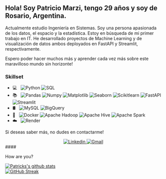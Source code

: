 <h2> Hola! Soy Patricio Marzi, tengo 29 años y soy de Rosario, Argentina. </h2>

Actualmente estudio Ingeniería en Sistemas. Soy una persona apasionada de los datos, el espacio y la estadística. 
Estoy en búsqueda de mi primer trabajo en IT. He desarrollado proyectos de Machine Learning y de visualización de datos ambos deployados en FastAPI y Streamlit, respectivamente.



Espero poder hacer muchos más y aprender cada vez más sobre este maravilloso mundo sin horizonte!


### Skillset

- 💻 &nbsp;
  ![Python](https://img.shields.io/badge/-Python-333333?style=flat&logo=python)
  ![SQL](https://img.shields.io/badge/-SQL-333333?style=flat&logo=sql)
- 📚 &nbsp;
  ![Pandas](https://img.shields.io/badge/-Pandas-333333?style=flat&logo=pandas)
  ![Numpy](https://img.shields.io/badge/-Numpy-333333?style=flat&logo=numpy)
  ![Matplotlib](https://img.shields.io/badge/-Matplotlib-333333?style=flat&logo=matplotlib)
  ![Seaborn](https://img.shields.io/badge/-Seaborn-333333?style=flat&logo=seaborn)
  ![Scikitlearn](https://img.shields.io/badge/-Scikitlearn-333333?style=flat&logo=scikitlearn)
  ![FastAPI](https://img.shields.io/badge/-FastAPI-333333?style=flat&logo=fastapi)
  ![Streamlit](https://img.shields.io/badge/-Streamlit-333333?style=flat&logo=streamlit)
- 🛢 &nbsp;
  ![MySQL](https://img.shields.io/badge/-MySQL-333333?style=flat&logo=MySQL)
  ![BigQuery](https://img.shields.io/badge/-BigQuery-333333?style=flat&logo=bigquery)
- 🔧 &nbsp;
  ![Docker](https://img.shields.io/badge/-Docker-333333?style=flat&logo=docker)
  ![Apache Hadoop](https://img.shields.io/badge/-Apache%20Hadoop-333333?style=flat&logo=apache-hadoop)
  ![Apache Hive](https://img.shields.io/badge/-Apache%20Hive-333333?style=flat&logo=apache-hive)
  ![Apache Spark](https://img.shields.io/badge/-Apache%20Spark-333333?style=flat&logo=apache-spark)
- ☁️ &nbsp;
  ![Render](https://img.shields.io/badge/-Render-333333?style=flat&logo=render)




Si deseas saber más, no dudes en contactarme! <br>
<div align="center">
  <a href='https://www.linkedin.com/in/patricio-marzi/'>
    <img src="https://img.shields.io/badge/LinkedIn-0077B5?style=for-the-badge&logo=linkedin&logoColor=white"alt="Linkedin"/>
  </a>
  <a href='mailto:patriciomarzi@gmail.com'>
    <img src="https://img.shields.io/badge/Gmail-D14836?style=for-the-badge&logo=gmail&logoColor=white" alt="Gmail"/>
  </a>
</div>
####

<p text-align: "center"> How are you? </p>

<!--
**PatoMarzi/PatoMarzi** is a ✨ _special_ ✨ repository because its `README.md` (this file) appears on your GitHub profile.

Here are some ideas to get you started:

- 🔭 I’m currently working on ...
- 🌱 I’m currently learning ...
- 👯 I’m looking to collaborate on ...
- 🤔 I’m looking for help with ...
- 💬 Ask me about ...
- 📫 How to reach me: ...
- 😄 Pronouns: ...
- ⚡ Fun fact: ...
-->

[![Patricks's github stats](https://github-readme-stats.vercel.app/api?username=PatoMarzi)](https://github.com/anuraghazra/github-readme-stats) <br>
[![GitHub Streak](https://streak-stats.demolab.com?user=PatoMarzi&theme=github-dark-blue&hide_border=true&date_format=M%20j%5B%2C%20Y%5D&card_width=1000)](https://git.io/streak-stats)
